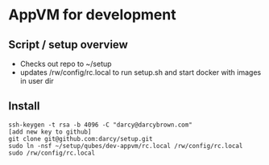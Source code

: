 # AppVM for development

## Script / setup overview

- Checks out repo to ~/setup
- updates /rw/config/rc.local to run setup.sh and start docker with images in user dir


## Install

```
ssh-keygen -t rsa -b 4096 -C "darcy@darcybrown.com"
[add new key to github]
git clone git@github.com:darcy/setup.git
sudo ln -nsf ~/setup/qubes/dev-appvm/rc.local /rw/config/rc.local
sudo /rw/config/rc.local
```

